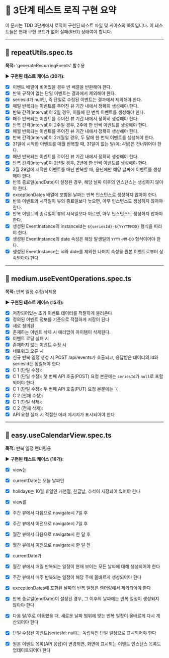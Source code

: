# 📝 3단계 테스트 로직 구현 요약

이 문서는 TDD 3단계에서 로직이 구현된 테스트 파일 및 케이스의 목록입니다. 이 테스트들은 현재 구현 코드가 없어 실패(RED) 상태여야 합니다.

---
## 🧪 repeatUtils.spec.ts 
**목적:** 'generateRecurringEvents' 함수용

**▶️ 구현된 테스트 케이스 (20개):**
* [x] 이벤트 배열이 비어있을 경우 빈 배열을 반환해야 한다.
* [x] 반복 규칙이 없는 단일 이벤트는 결과에서 제외해야 한다.
* [x] seriesId가 null인, 즉 단일로 수정된 이벤트는 결과에서 제외해야 한다.
* [x] 매일 반복되는 이벤트를 주어진 뷰 기간 내에서 정확히 생성해야 한다.
* [x] 반복 간격(interval)이 2일 경우, 이틀에 한 번씩 이벤트를 생성해야 한다.
* [x] 매주 반복되는 이벤트를 주어진 뷰 기간 내에서 정확히 생성해야 한다.
* [x] 반복 간격(interval)이 2주일 경우, 2주에 한 번씩 이벤트를 생성해야 한다.
* [x] 매월 반복되는 이벤트를 주어진 뷰 기간 내에서 정확히 생성해야 한다.
* [x] 반복 간격(interval)이 2개월일 경우, 두 달에 한 번씩 이벤트를 생성해야 한다.
* [x] 31일에 시작한 이벤트를 매월 반복할 때, 31일이 없는 달(예: 4월)은 건너뛰어야 한다.
* [x] 매년 반복되는 이벤트를 주어진 뷰 기간 내에서 정확히 생성해야 한다.
* [x] 반복 간격(interval)이 2년일 경우, 2년에 한 번씩 이벤트를 생성해야 한다.
* [x] 2월 29일에 시작한 이벤트를 매년 반복할 때, 윤년에만 해당 날짜에 이벤트를 생성해야 한다.
* [x] 반복 종료일(endDate)이 설정된 경우, 해당 날짜 이후의 인스턴스는 생성하지 않아야 한다.
* [x] exceptionDates 배열에 포함된 날짜는 반복 인스턴스로 생성하지 않아야 한다.
* [x] 반복 이벤트의 시작일이 뷰의 종료일보다 늦으면, 아무 인스턴스도 생성하지 않아야 한다.
* [x] 반복 이벤트의 종료일이 뷰의 시작일보다 이르면, 아무 인스턴스도 생성하지 않아야 한다.
* [x] 생성된 EventInstance의 instanceId는 `${seriesId}-${YYYYMMDD}` 형식을 따라야 한다.
* [x] 생성된 EventInstance의 date 속성은 해당 발생일의 `YYYY-MM-DD` 형식이어야 한다.
* [x] 생성된 EventInstance는 id와 date를 제외한 나머지 속성을 원본 이벤트로부터 상속받아야 한다.

---
## 🧪 medium.useEventOperations.spec.ts 
**목적:** 반복 일정 수정/삭제용

**▶️ 구현된 테스트 케이스 (15개):**
* [x] 저장되어있는 초기 이벤트 데이터를 적절하게 불러온다
* [x] 정의된 이벤트 정보를 기준으로 적절하게 저장이 된다
* [x] 새로 정의된 
* [x] 존재하는 이벤트 삭제 시 에러없이 아이템이 삭제된다.
* [x] 이벤트 로딩 실패 시 
* [x] 존재하지 않는 이벤트 수정 시 
* [x] 네트워크 오류 시 
* [x] 신규 반복 일정 생성 시 POST /api/events가 호출되고, 응답받은 데이터의 id와 seriesId는 동일해야 한다
* [x] C 1 (단일 수정): 
* [x] C 1 (단일 수정): 첫 번째 API 호출(POST) 요청 본문에는 `seriesId`가 `null`로 포함되어야 한다
* [x] C 1 (단일 수정): 두 번째 API 호출(PUT) 요청 본문에는 `{ 
* [x] C 2 (전체 수정): 
* [x] C 1 (단일 삭제): 
* [x] C 2 (전체 삭제): 
* [x] API 요청 실패 시 적절한 에러 메시지가 표시되어야 한다

---
## 🧪 easy.useCalendarView.spec.ts 
**목적:** 반복 일정 렌더링용

**▶️ 구현된 테스트 케이스 (16개):**
* [x] view는 
* [x] currentDate는 오늘 날짜인 
* [x] holidays는 10월 휴일인 개천절, 한글날, 추석이 지정되어 있어야 한다
* [x] view를 
* [x] 주간 뷰에서 다음으로 navigate시 7일 후 
* [x] 주간 뷰에서 이전으로 navigate시 7일 후 
* [x] 월간 뷰에서 다음으로 navigate시 한 달 후 
* [x] 월간 뷰에서 이전으로 navigate시 한 달 전 
* [x] currentDate가 
* [x] 월간 뷰에서 매일 반복되는 일정이 현재 보이는 모든 날짜에 대해 생성되어야 한다
* [x] 주간 뷰에서 매주 반복되는 일정이 해당 주에 올바르게 생성되어야 한다
* [x] exceptionDates에 포함된 날짜의 반복 일정은 렌더링에서 제외되어야 한다
* [x] 반복 종료일(endDate)이 설정된 경우, 그 이후의 날짜에는 반복 일정이 생성되지 않아야 한다
* [x] 다음 달/주로 이동했을 때, 새로운 날짜 범위에 맞는 반복 일정이 올바르게 다시 계산되어야 한다
* [x] 단일 수정된 이벤트(seriesId: null)는 독립적인 단일 일정으로 표시되어야 한다
* [x] 원본 이벤트 목록(API 응답)이 변경되면, 화면에 표시되는 이벤트 인스턴스 목록도 업데이트되어야 한다

